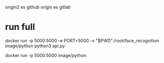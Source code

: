 


origin2 es github
origin es gitlab

# run full
docker run -p 5000:5000 -e PORT=5000  -v "$PWD":/root/face_recognition image/python python3 api.py

docker run -p 5000:5000 image/python



